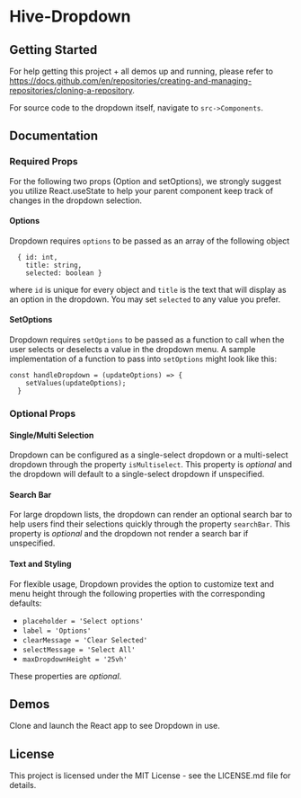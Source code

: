 # Hive-Dropdown

## Getting Started
For help getting this project + all demos up and running, please refer to https://docs.github.com/en/repositories/creating-and-managing-repositories/cloning-a-repository.

For source code to the dropdown itself, navigate to `src->Components`.

## Documentation

### Required Props
For the following two props (Option and setOptions), we strongly suggest you utilize React.useState to help your parent component keep track of changes in the dropdown selection.

#### Options
Dropdown requires `options` to be passed as an array of the following object
```
  { id: int,
    title: string,
    selected: boolean }
```
where `id` is unique for every object and `title` is the text that will display as an option in the dropdown. You may set `selected` to any value you prefer.

#### SetOptions
Dropdown requires `setOptions` to be passed as a function to call when the user selects or deselects a value in the dropdown menu. A sample implementation of a function to pass into `setOptions` might look like this:
```
const handleDropdown = (updateOptions) => {
    setValues(updateOptions);
  }
```

### Optional Props
#### Single/Multi Selection
Dropdown can be configured as a single-select dropdown or a multi-select dropdown through the property `isMultiselect`. This property is *optional* and the dropdown will default to a single-select dropdown if unspecified.

#### Search Bar
For large dropdown lists, the dropdown can render an optional search bar to help users find their selections quickly through the property `searchBar`. This property is *optional* and the dropdown not render a search bar if unspecified.

#### Text and Styling
For flexible usage, Dropdown provides the option to customize text and menu height through the following properties with the corresponding defaults: 
- `placeholder = 'Select options'`
- `label = 'Options'`
- `clearMessage = 'Clear Selected'`
- `selectMessage = 'Select All'`
- `maxDropdownHeight = '25vh'`

These properties are *optional*.

## Demos
Clone and launch the React app to see Dropdown in use.

## License
This project is licensed under the MIT License - see the LICENSE.md file for details.
